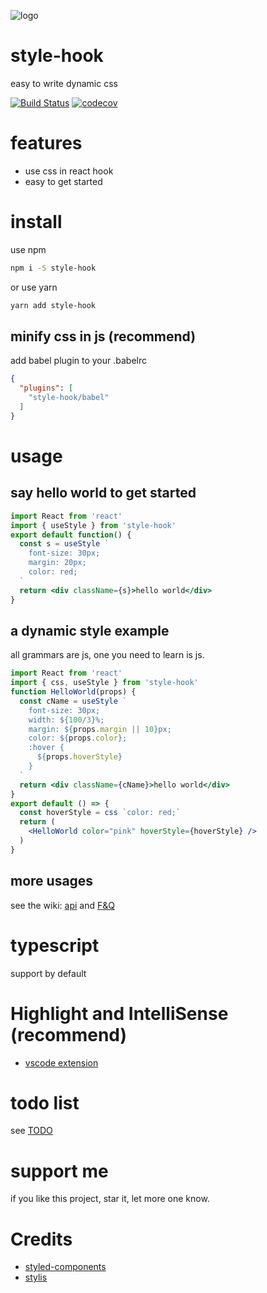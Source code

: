 ![logo](https://avatars1.githubusercontent.com/u/54980825?s=200&v=4)

# style-hook
easy to write dynamic css

[![Build Status](https://www.travis-ci.org/style-hook/style-hook.svg?branch=master)](https://www.travis-ci.org/style-hook/style-hook)
[![codecov](https://codecov.io/gh/style-hook/style-hook/branch/master/graph/badge.svg)](https://codecov.io/gh/style-hook/style-hook)

# features
* use css in react hook
* easy to get started

# install
use npm
```bash
npm i -S style-hook
```
or use yarn
```bash
yarn add style-hook
```

## minify css in js (recommend)
add babel plugin to your .babelrc
```json
{
  "plugins": [
    "style-hook/babel"
  ]
}
```

# usage
## say hello world to get started
``` jsx
import React from 'react'
import { useStyle } from 'style-hook'
export default function() {
  const s = useStyle `
    font-size: 30px;
    margin: 20px;
    color: red;
  `
  return <div className={s}>hello world</div>
}
```

## a dynamic style example
all grammars are js, one you need to learn is js.
``` jsx
import React from 'react'
import { css, useStyle } from 'style-hook'
function HelloWorld(props) {
  const cName = useStyle `
    font-size: 30px;
    width: ${100/3}%;
    margin: ${props.margin || 10}px;
    color: ${props.color};
    :hover {
      ${props.hoverStyle}
    }
  `
  return <div className={cName}>hello world</div>
}
export default () => {
  const hoverStyle = css `color: red;`
  return (
    <HelloWorld color="pink" hoverStyle={hoverStyle} />
  )
}
```

## more usages
see the wiki: [api](https://github.com/style-hook/style-hook/wiki/api) and [F&Q](https://github.com/style-hook/style-hook/wiki/F&Q)

# typescript
support by default

# Highlight and IntelliSense (recommend)
* [vscode extension](https://marketplace.visualstudio.com/items?itemName=coppy.style-hook)

# todo list
see [TODO](./TODO)

# support me
if you like this project, star it, let more one know.

# Credits
* [styled-components](https://github.com/styled-components/styled-components)
* [stylis](https://github.com/thysultan/stylis.js)
